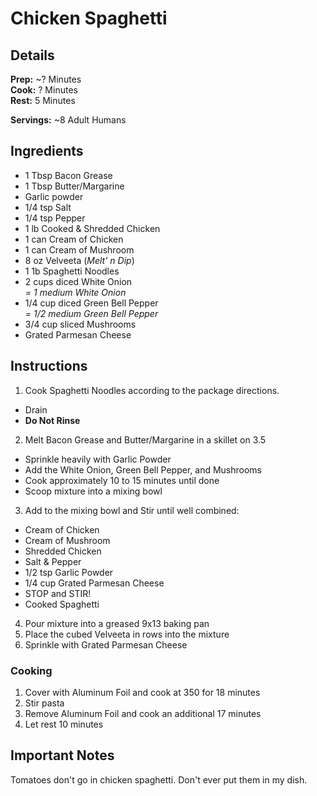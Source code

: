 Chicken Spaghetti
======

## Details

**Prep:** ~? Minutes  
**Cook:** ? Minutes  
**Rest:** 5 Minutes

**Servings:** ~8 Adult Humans

## Ingredients

- 1 Tbsp Bacon Grease
- 1 Tbsp Butter/Margarine
- Garlic powder
- 1/4 tsp Salt
- 1/4 tsp Pepper
- 1 lb Cooked & Shredded Chicken
- 1 can Cream of Chicken
- 1 can Cream of Mushroom
- 8 oz Velveeta (_Melt' n Dip_)
- 1 1b Spaghetti Noodles
- 2 cups diced White Onion  
  _= 1 medium White Onion_  
- 1/4 cup diced Green Bell Pepper  
  _= 1/2 medium Green Bell Pepper_
- 3/4 cup sliced Mushrooms
- Grated Parmesan Cheese

## Instructions

1. Cook Spaghetti Noodles according to the package directions.
- Drain
- **Do Not Rinse**

2. Melt Bacon Grease and Butter/Margarine in a skillet on 3.5
- Sprinkle heavily with Garlic Powder
- Add the White Onion, Green Bell Pepper, and Mushrooms
- Cook approximately 10 to 15 minutes until done 
- Scoop mixture into a mixing bowl

3. Add to the mixing bowl and Stir until well combined:
- Cream of Chicken
- Cream of Mushroom
- Shredded Chicken
- Salt & Pepper
- 1/2 tsp Garlic Powder
- 1/4 cup Grated Parmesan Cheese
- STOP and STIR!
- Cooked Spaghetti

4. Pour mixture into a greased 9x13 baking pan
5. Place the cubed Velveeta in rows into the mixture
6. Sprinkle with Grated Parmesan Cheese

### Cooking

1. Cover with Aluminum Foil and cook at 350 for 18 minutes
2. Stir pasta
3. Remove Aluminum Foil and cook an additional 17 minutes
4. Let rest 10 minutes

## Important Notes
Tomatoes don't go in chicken spaghetti. Don't ever put them in my dish.



